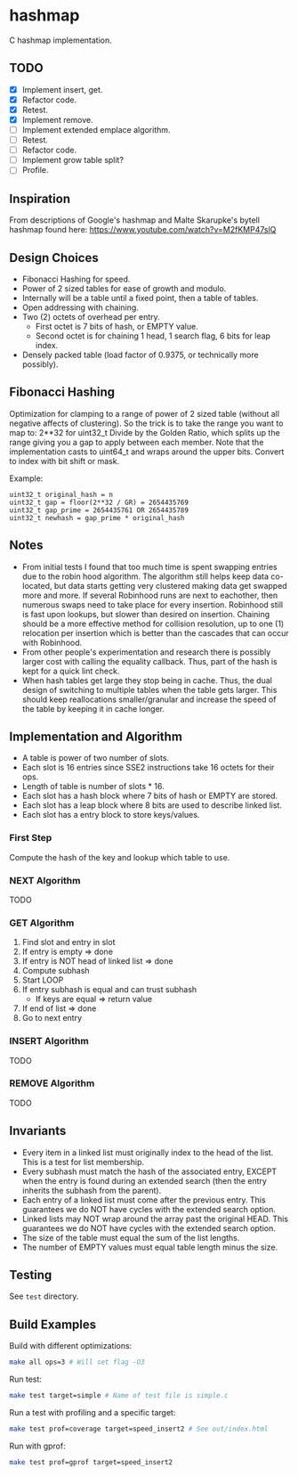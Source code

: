 
# hashmap
C hashmap implementation.

## TODO
* [X] Implement insert, get.
* [X] Refactor code.
* [X] Retest.
* [X] Implement remove.
* [ ] Implement extended emplace algorithm.
* [ ] Retest.
* [ ] Refactor code.
* [ ] Implement grow table split?
* [ ] Profile.

## Inspiration
From descriptions of Google's hashmap and Malte Skarupke's bytell hashmap
found here:
https://www.youtube.com/watch?v=M2fKMP47slQ

## Design Choices
* Fibonacci Hashing for speed.
* Power of 2 sized tables for ease of growth and modulo.
* Internally will be a table until a fixed point, then a table of tables.
* Open addressing with chaining.
* Two (2) octets of overhead per entry.
    * First octet is 7 bits of hash, or EMPTY value.
    * Second octet is for chaining 1 head, 1 search flag, 6 bits for leap index.
* Densely packed table (load factor of 0.9375, or technically more possibly).

## Fibonacci Hashing
Optimization for clamping to a range of power of 2 sized table (without all negative affects of clustering).
So the trick is to take the range you want to map to: 2**32 for uint32_t
Divide by the Golden Ratio, which splits up the range giving you
a gap to apply between each member.
Note that the implementation casts to uint64_t and wraps around the upper bits.
Convert to index with bit shift or mask.

Example:
```
uint32_t original_hash = n
uint32_t gap = floor(2**32 / GR) = 2654435769
uint32_t gap_prime = 2654435761 OR 2654435789
uint32_t newhash = gap_prime * original_hash
```

## Notes
* From initial tests I found that too much time is spent swapping entries due
  to the robin hood algorithm.
  The algorithm still helps keep data co-located, but data starts getting
  very clustered making data get swapped more and more.
  If several Robinhood runs are next to eachother, then numerous swaps
  need to take place for every insertion.
  Robinhood still is fast upon lookups, but slower than desired on insertion.
  Chaining should be a more effective method for collision resolution,
  up to one (1) relocation per insertion which is better than the cascades
  that can occur with Robinhood.
* From other people's experimentation and research there is possibly
  larger cost with calling the equality callback.
  Thus, part of the hash is kept for a quick lint check.
* When hash tables get large they stop being in cache.
  Thus, the dual design of switching to multiple tables when the table
  gets larger.
  This should keep reallocations smaller/granular and increase the speed of the
  table by keeping it in cache longer.

## Implementation and Algorithm
* A table is power of two number of slots.
* Each slot is 16 entries since SSE2 instructions take 16 octets for their ops.
* Length of table is number of slots * 16.
* Each slot has a hash block where 7 bits of hash or EMPTY are stored.
* Each slot has a leap block where 8 bits are used to describe linked list.
* Each slot has a entry block to store keys/values.

### First Step
Compute the hash of the key and lookup which table to use.

### NEXT Algorithm
TODO

### GET Algorithm
1. Find slot and entry in slot
1. If entry is empty => done
1. If entry is NOT head of linked list => done
1. Compute subhash
1. Start LOOP
1. If entry subhash is equal and can trust subhash
    * If keys are equal => return value
1. If end of list => done
1. Go to next entry

### INSERT Algorithm
TODO

### REMOVE Algorithm
TODO

## Invariants
* Every item in a linked list must originally index to the head of the list.
  This is a test for list membership.
* Every subhash must match the hash of the associated entry,
  EXCEPT when the entry is found during an extended search
  (then the entry inherits the subhash from the parent).
* Each entry of a linked list must come after the previous entry.
  This guarantees we do NOT have cycles with the extended search option.
* Linked lists may NOT wrap around the array past the original HEAD.
  This guarantees we do NOT have cycles with the extended search option.
* The size of the table must equal the sum of the list lengths.
* The number of EMPTY values must equal table length minus the size.

## Testing
See `test` directory.

## Build Examples
Build with different optimizations:
```bash
make all ops=3 # Will set flag -O3
```

Run test:
```bash
make test target=simple # Name of test file is simple.c
```

Run a test with profiling and a specific target:
```bash
make test prof=coverage target=speed_insert2 # See out/index.html
```

Run with gprof:
```bash
make test prof=gprof target=speed_insert2
```

